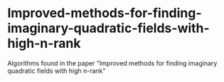 # Improved-methods-for-finding-imaginary-quadratic-fields-with-high-n-rank
Algorithms found in the paper "Improved methods for finding imaginary quadratic fields with high n-rank"
